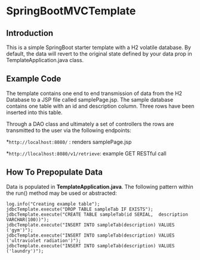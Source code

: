 # SpringBootMVCTemplate

## Introduction
This is a simple SpringBoot starter template with a H2 volatile database. By default, the data will revert to the original state defined by your data prop in TemplateApplication.java class.

## Example Code
The template contains one end to end transmission of data from the H2 Database to a JSP file called samplePage.jsp. The sample database contains one table with an id and description column. Three rows have been inserted into this table. 

Through a DAO class and ultimately a set of controllers the rows are transmitted to the user via the following endpoints:

*```http://localhost:8080/``` : renders samplePage.jsp

*```http://llocalhost:8080/v1/retrieve```: example GET RESTful call

## How To Prepopulate Data
Data is populated in **TemplateApplication.java**. The following pattern within the run() method may be used or abstracted:

```
log.info("Creating example table");
jdbcTemplate.execute("DROP TABLE sampleTab IF EXISTS");
jdbcTemplate.execute("CREATE TABLE sampleTab(id SERIAL,  description VARCHAR(100))");
jdbcTemplate.execute("INSERT INTO sampleTab(description) VALUES ('gym')");
jdbcTemplate.execute("INSERT INTO sampleTab(description) VALUES ('ultraviolet radiation')");
jdbcTemplate.execute("INSERT INTO sampleTab(description) VALUES ('laundry')");
```


